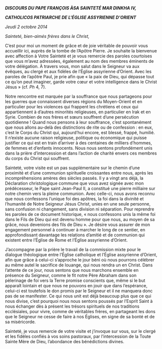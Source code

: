 ***DISCOURS DU PAPE FRANÇOIS* *À******SA SAINTETÉ MAR DINKHA IV,***

***CATHOLICOS PATRIARCHE DE L'ÉGLISE ASSYRIENNE D'ORIENT***

*Jeudi* *2 octobre 2014*

*Sainteté, bien-aimés frères dans le Christ,*

C’est pour moi un moment de grâce et de joie véritable de pouvoir vous accueillir ici, auprès de la tombe de l’Apôtre Pierre. Je souhaite la bienvenue avec affection à Votre Sainteté et je vous remercie des paroles courtoises que vous m’avez adressées, également au nom des membres éminents de votre délégation. À travers vous, mon salut dans le Seigneur va aux évêques, au clergé et aux fidèles de l’Église assyrienne d’Orient. Avec les paroles de l’apôtre Paul, je prie afin que « la paix de Dieu, qui dépasse tout ce qu’on peut imaginer, garde votre cœur et votre intelligence dans le Christ Jésus » (cf. *Ph* 4, 7).

Notre rencontre est marquée par la souffrance que nous partageons pour les guerres que connaissent diverses régions du Moyen-Orient et en particulier pour les violences qui frappent les chrétiens et ceux qui appartiennent à d’autres minorités religieuses, en particulier en Irak et en Syrie. Combien de nos frères et sœurs souffrent d’une persécution quotidienne ! Quand nous pensons à leur souffrance, c’est spontanément que nous allons au-delà des distinctions de rite ou de confession : en eux, c’est le Corps du Christ qui, aujourd’hui encore, est blessé, frappé, humilié. Il n’existe aucune raison religieuse, politique ou économique qui puisse justifier ce qui est en train d’arriver à des centaines de milliers d’hommes, de femmes et d’enfants innocents. Nous nous sentons profondément unis dans la prière d’intercession et dans l’action de charité envers ces membres du corps du Christ qui souffrent.

Sainteté, votre visite est un pas supplémentaire sur le chemin d’une proximité et d’une communion spirituelle croissantes entre nous, après les incompréhensions amères des siècles passés. Il y a vingt ans déjà, la Déclaration christologique commune que vous avez signée avec mon prédécesseur, le Pape saint Jean-Paul II, a constitué une pierre milliaire sur notre chemin vers la pleine communion. Avec celle-ci, nous avons reconnu que nous confessons l’unique foi des apôtres, la foi dans la divinité et l’humanité de Notre Seigneur Jésus Christ, unies en une seule personne, sans confusion ni changement, sans division ni séparation. Pour reprendre les paroles de ce document historique, « nous confessons unis la même foi dans le Fils de Dieu qui est devenu homme pour que nous, au moyen de sa grâce, nous devenions des fils de Dieu ». Je désire vous assurer de mon engagement personnel à continuer à marcher le long de ce sentier, en approfondissant davantage les relations d’amitié et de communion qui existent entre l’Église de Rome et l’Église assyrienne d’Orient.

J’accompagne par la prière le travail de la commission mixte pour le dialogue théologique entre l’Église catholique et l’Église assyrienne d’Orient, afin que grâce à celui-ci s’approche le jour béni où nous pourrons célébrer au même autel le sacrifice de louange, qui nous rendra un en Christ. Dans l’attente de ce jour, nous sentons que nous marchons ensemble en présence du Seigneur, comme le fit notre Père Abraham dans son pèlerinage de foi vers la Terre promise conscients que, même si le but apparaît lointain et que nous ne pouvons en jouir que dans l’espérance, celui-ci est toutefois le don promis par le Seigneur et il ne manquera donc pas de se manifester. Ce qui nous unit est déjà beaucoup plus que ce qui nous divise, c’est pourquoi nous nous sentons poussés par l’Esprit Saint à nous échanger dès à présent les trésors spirituels de nos traditions ecclésiales, pour vivre, comme de véritables frères, en partageant les dons que le Seigneur ne cesse de faire à nos Églises, en signe de sa bonté et de sa miséricorde.

Sainteté, je vous remercie de votre visite et j’invoque sur vous, sur le clergé et les fidèles confiés à vos soins pastoraux, par l’intercession de la Toute Sainte Mère de Dieu, l’abondance des bénédictions divines.